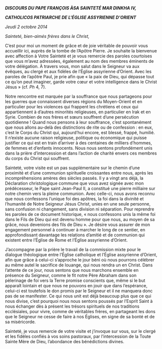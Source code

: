 ***DISCOURS DU PAPE FRANÇOIS* *À******SA SAINTETÉ MAR DINKHA IV,***

***CATHOLICOS PATRIARCHE DE L'ÉGLISE ASSYRIENNE D'ORIENT***

*Jeudi* *2 octobre 2014*

*Sainteté, bien-aimés frères dans le Christ,*

C’est pour moi un moment de grâce et de joie véritable de pouvoir vous accueillir ici, auprès de la tombe de l’Apôtre Pierre. Je souhaite la bienvenue avec affection à Votre Sainteté et je vous remercie des paroles courtoises que vous m’avez adressées, également au nom des membres éminents de votre délégation. À travers vous, mon salut dans le Seigneur va aux évêques, au clergé et aux fidèles de l’Église assyrienne d’Orient. Avec les paroles de l’apôtre Paul, je prie afin que « la paix de Dieu, qui dépasse tout ce qu’on peut imaginer, garde votre cœur et votre intelligence dans le Christ Jésus » (cf. *Ph* 4, 7).

Notre rencontre est marquée par la souffrance que nous partageons pour les guerres que connaissent diverses régions du Moyen-Orient et en particulier pour les violences qui frappent les chrétiens et ceux qui appartiennent à d’autres minorités religieuses, en particulier en Irak et en Syrie. Combien de nos frères et sœurs souffrent d’une persécution quotidienne ! Quand nous pensons à leur souffrance, c’est spontanément que nous allons au-delà des distinctions de rite ou de confession : en eux, c’est le Corps du Christ qui, aujourd’hui encore, est blessé, frappé, humilié. Il n’existe aucune raison religieuse, politique ou économique qui puisse justifier ce qui est en train d’arriver à des centaines de milliers d’hommes, de femmes et d’enfants innocents. Nous nous sentons profondément unis dans la prière d’intercession et dans l’action de charité envers ces membres du corps du Christ qui souffrent.

Sainteté, votre visite est un pas supplémentaire sur le chemin d’une proximité et d’une communion spirituelle croissantes entre nous, après les incompréhensions amères des siècles passés. Il y a vingt ans déjà, la Déclaration christologique commune que vous avez signée avec mon prédécesseur, le Pape saint Jean-Paul II, a constitué une pierre milliaire sur notre chemin vers la pleine communion. Avec celle-ci, nous avons reconnu que nous confessons l’unique foi des apôtres, la foi dans la divinité et l’humanité de Notre Seigneur Jésus Christ, unies en une seule personne, sans confusion ni changement, sans division ni séparation. Pour reprendre les paroles de ce document historique, « nous confessons unis la même foi dans le Fils de Dieu qui est devenu homme pour que nous, au moyen de sa grâce, nous devenions des fils de Dieu ». Je désire vous assurer de mon engagement personnel à continuer à marcher le long de ce sentier, en approfondissant davantage les relations d’amitié et de communion qui existent entre l’Église de Rome et l’Église assyrienne d’Orient.

J’accompagne par la prière le travail de la commission mixte pour le dialogue théologique entre l’Église catholique et l’Église assyrienne d’Orient, afin que grâce à celui-ci s’approche le jour béni où nous pourrons célébrer au même autel le sacrifice de louange, qui nous rendra un en Christ. Dans l’attente de ce jour, nous sentons que nous marchons ensemble en présence du Seigneur, comme le fit notre Père Abraham dans son pèlerinage de foi vers la Terre promise conscients que, même si le but apparaît lointain et que nous ne pouvons en jouir que dans l’espérance, celui-ci est toutefois le don promis par le Seigneur et il ne manquera donc pas de se manifester. Ce qui nous unit est déjà beaucoup plus que ce qui nous divise, c’est pourquoi nous nous sentons poussés par l’Esprit Saint à nous échanger dès à présent les trésors spirituels de nos traditions ecclésiales, pour vivre, comme de véritables frères, en partageant les dons que le Seigneur ne cesse de faire à nos Églises, en signe de sa bonté et de sa miséricorde.

Sainteté, je vous remercie de votre visite et j’invoque sur vous, sur le clergé et les fidèles confiés à vos soins pastoraux, par l’intercession de la Toute Sainte Mère de Dieu, l’abondance des bénédictions divines.